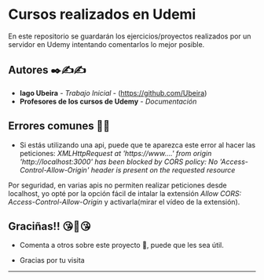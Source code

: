 # Cursos realizados en Udemi

En este repositorio se guardarán los ejercicios/proyectos realizados por un servidor en Udemy intentando comentarlos lo mejor posible.

## Autores ✒️✍✍️

- **Iago Ubeira** - _Trabajo Inicial_ - (https://github.com/Ubeira)
- **Profesores de los cursos de Udemy** - _Documentación_

## Errores comunes 🚫🚫

- Si estás utilizando una api, puede que te aparezca este error al hacer las peticiones:
  _XMLHttpRequest at 'https://www....' from origin 'http://localhost:3000' has been blocked by CORS policy: No 'Access-Control-Allow-Origin' header is present on the requested resource_

Por seguridad, en varias apis no permiten realizar peticiones desde localhost, yo opté por la opción fácil de intalar la extensión _Allow CORS: Access-Control-Allow-Origin_ y activarla(mirar el vídeo de la extensión).

## Graciñas!! 😘🎁😘

- Comenta a otros sobre este proyecto 📢, puede que les sea útil.

- Gracias por tu visita

---
